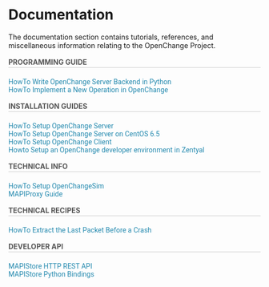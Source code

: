 # Documentation #

The documentation section contains tutorials, references, and
miscellaneous information relating to the OpenChange Project.

<div class="col-8" style="margin-right:0">
 <h3 style="font-size: 14px;line-height: 21px;color: #555;text-transform: uppercase;border-bottom: 1px solid #CCC;margin: 0 0 20px;">Programming Guide</h3>
 <p style="color:#888">
  <a style="text-decoration: none;color: #258AAF;font: 14px Roboto, sans-serif;" href="/documentation/programming/mapistore_python/index.html">HowTo Write OpenChange Server Backend in Python</a><br>
  <a style="text-decoration: none;color: #258AAF;font: 14px Roboto, sans-serif;" href="/documentation/programming/new_operation/intro.html">HowTo Implement a New Operation in OpenChange</a><br>
 </p>
</div>

<div class="col-8" style="margin-left:0">
 <h3 style="font-size: 14px;line-height: 21px;color: #555;text-transform: uppercase;border-bottom: 1px solid #CCC;margin: 0 0 20px;">Installation Guides</h3>
 <p style="color:#888">
  <a style="text-decoration: none;color: #258AAF;font: 14px Roboto, sans-serif;" href="/cookbook/initializing.html">HowTo Setup OpenChange Server</a><br>
  <a style="text-decoration: none;color: #258AAF;font: 14px Roboto, sans-serif;" href="/documentation/howto/openchangeserver_CentOS_6.5.html">HowTo Setup OpenChange Server on CentOS 6.5</a><br>
  <a style="text-decoration: none;color: #258AAF;font: 14px Roboto, sans-serif;" href="/documentation/howto/openchangeclient_setup.html">HowTo Setup OpenChange Client</a><br>
  <a style="text-decoration: none;color: #258AAF;font: 14px Roboto, sans-serif;" href="/documentation/howto/zentyal_developer.html">Howto Setup an OpenChange developer environment in Zentyal</a>
 </p>
</div>

<div class="col-8" style="margin-right:0">
 <h3 style="font-size: 14px;line-height: 21px;color: #555;text-transform: uppercase;border-bottom: 1px solid #CCC;margin: 0 0 20px;">Technical Info</h3>
 <p style="color:#888">
  <a style="text-decoration: none;color: #258AAF;font: 14px Roboto, sans-serif;" href="openchangesim/index.html">HowTo Setup OpenChangeSim</a><br>
  <a style="text-decoration: none;color: #258AAF;font: 14px Roboto, sans-serif;" href="mapiproxy/index.html">MAPIProxy Guide</a>
 </p>
</div>

<div class="col-8" style="margin-right:0">
 <h3 style="font-size: 14px;line-height: 21px;color: #555;text-transform: uppercase;border-bottom: 1px solid #CCC;margin: 0 0 20px;">Technical Recipes</h3>
 <p style="color:#888">
  <a style="text-decoration: none;color: #258AAF;font: 14px Roboto, sans-serif;" href="recipes/crash_digger_last_packet.html">HowTo Extract the Last Packet Before a Crash</a><br>
 </p>
</div>

<div class="col-8" style="margin-right:0">
 <h3 style="font-size: 14px;line-height: 21px;color: #555;text-transform: uppercase;border-bottom: 1px solid #CCC;margin: 0 0 20px;">Developer API</h3>
 <p style="color:#888">
  <a style="text-decoration: none;color: #258AAF;font: 14px Roboto, sans-serif;" href="api/mapistore-http/index.html">MAPIStore HTTP REST API</a><br>
  <a style="text-decoration: none;color: #258AAF;font: 14px Roboto, sans-serif;" href="mapibind/intro.html">MAPIStore Python Bindings</a>
 </p>
</div>
